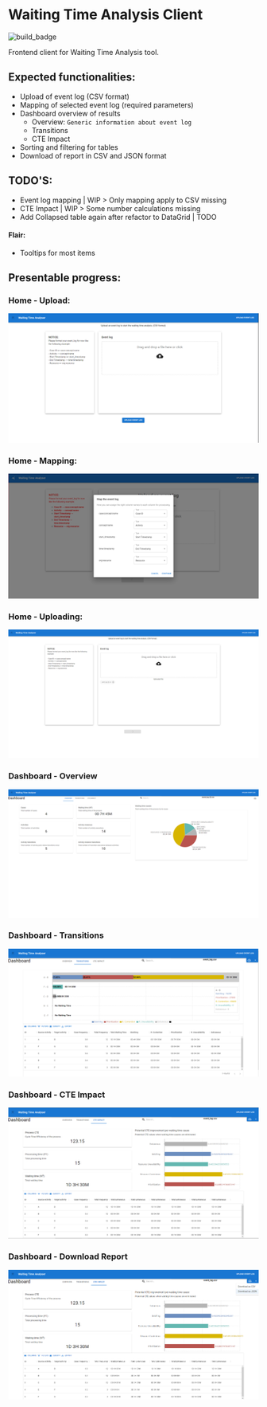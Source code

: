 # Waiting Time Analysis Client

![build_badge](https://github.com/AutomatedProcessImprovement/waiting-time-frontend/actions/workflows/main.yml/badge.svg)

Frontend client for Waiting Time Analysis tool.

## Expected functionalities:

- Upload of event log (CSV format)
- Mapping of selected event log (required parameters)
- Dashboard overview of results
  - Overview: ```Generic information about event log```
  - Transitions
  - CTE Impact
- Sorting and filtering for tables
- Download of report in CSV and JSON format
## TODO'S:

- Event log mapping | WIP > Only mapping apply to CSV missing
- CTE Impact | WIP > Some number calculations missing
- Add Collapsed table again after refactor to DataGrid | TODO

#### Flair:

- Tooltips for most items

## Presentable progress:

### Home - Upload:
![](./screenshots/Home-Upload.PNG)
### Home - Mapping:
![](./screenshots/Home-Upload-Mapping.PNG)
### Home - Uploading:
![](./screenshots/Home-Upload-Uploading.PNG)
### Dashboard - Overview
![](./screenshots/Dashboard-Overview.PNG)
### Dashboard - Transitions
![](./screenshots/Dashboard-Transitions.PNG)
### Dashboard - CTE Impact
![](./screenshots/Dashboard-CTEIMPACT.PNG)
### Dashboard - Download Report
![](./screenshots/Dashboard-DownloadReport.PNG)